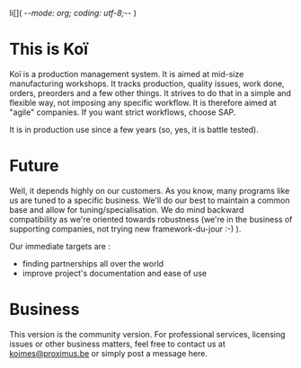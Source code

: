 li[]( -*-mode: org; coding: utf-8;-*- )

# This is Koï

Koï is a production management system. It is aimed at mid-size manufacturing workshops.
It tracks production, quality issues, work done, orders, preorders and a few other things.
It strives to do that in a simple and flexible way, not imposing any specific workflow.
It is therefore aimed at "agile" companies. If you want strict workflows, choose SAP.

It is in production use since a few years (so, yes, it is battle tested).

# Future

Well, it depends highly on our customers. As you know, many programs like us are
tuned to a specific business. We'll do our best to maintain a common base
and allow for tuning/specialisation. We do mind backward compatibility as we're
oriented towards robustness (we're in the business of supporting companies,
not trying new framework-du-jour :-) ).

Our immediate targets are :
* finding partnerships all over the world
* improve project's documentation and ease of use

# Business

This version is the community version. For professional services, licensing issues
or other business matters, feel free to contact us at <koimes@proximus.be> or simply
post a message here.
